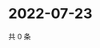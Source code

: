 # 2022-07-23

共 0 条

<!-- BEGIN WEIBO -->
<!-- 最后更新时间 Sat Jul 23 2022 03:13:27 GMT+0800 (China Standard Time) -->

<!-- END WEIBO -->

